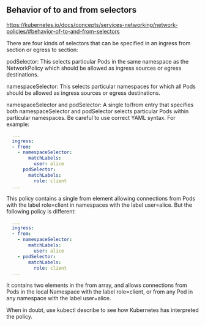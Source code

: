 


## Behavior of to and from selectors

<https://kubernetes.io/docs/concepts/services-networking/network-policies/#behavior-of-to-and-from-selectors>

There are four kinds of selectors that can be specified in an ingress from section or egress to section:

podSelector: This selects particular Pods in the same namespace as the NetworkPolicy which should be allowed as ingress sources or egress destinations.

namespaceSelector: This selects particular namespaces for which all Pods should be allowed as ingress sources or egress destinations.

namespaceSelector and podSelector: A single to/from entry that specifies both namespaceSelector and podSelector selects particular Pods within particular namespaces. Be careful to use correct YAML syntax. For example:

~~~~YAML
  ...
  ingress:
  - from:
    - namespaceSelector:
        matchLabels:
          user: alice
      podSelector:
        matchLabels:
          role: client
  ...
~~~~


This policy contains a single from element allowing connections from Pods with the label role=client in namespaces with the label user=alice. But the following policy is different:

~~~~YAML
  ...
  ingress:
  - from:
    - namespaceSelector:
        matchLabels:
          user: alice
    - podSelector:
        matchLabels:
          role: client
  ...
~~~~

It contains two elements in the from array, and allows connections from Pods in the local Namespace with the label role=client, or from any Pod in any namespace with the label user=alice.

When in doubt, use kubectl describe to see how Kubernetes has interpreted the policy.